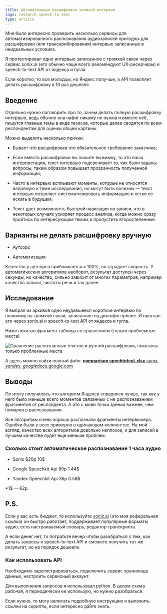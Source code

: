 ```yaml
---
title: Автоматизация расшифровки записей интервью
tags: research speech-to-text
type: article
---
```

Мне было интересно проверить насколько сервисы для автоматизированного распознавания аудиозаписей пригодны для расшифровки (или транскрибирования) интервью записанных в неидеальных условиях.

Я протестировал одно интервью записанное с громкой связи через сервис sonix.ai (его обычно чаще всего рекомендуют UX-ресерчеры) и speech-to-text API от яндекса и гугла.

Если коротко, то все молодцы, но Яндекс получше, а API позволяет делать расшифровку в 10 раз дешевле.
<!--more-->
## Введение

Отдельно нужно поговорить про то, зачем делать полную расшифровку интервью, ведь обычно она нафиг никому не нужна и вместо неё, пишутся главные темы в виде тезисов, которые далее сводятся по всем респондентам для оценки общей картины.

Можно выделить несколько причин:

* Бывает что расшифровка это обязательное требование заказчика;

* Если вместо расшифровки вы пишите выжимку, то это ваша интерпретация, текст интервью подсвечивает то, как были заданы вопросы, таким образом повышает прозрачность полученной информации;

* Часто в интервью всплывают моменты, которые не относятся напрямую к теме исследования, но могут быть полезны — текст интервью позволяет систематизировать информацию и легко ее искать в будущем;

* Текст дает возможность быстрой навигации по записи, что в некоторых случаях ускоряет процесс анализа, когда можно сразу пройтись по интересующим темам и пропустить второстепенные.

## Варианты не делать расшифровку вручную

* Аутсорс

* Автоматизация

Качество у аутсорса приближается к 100%, но страдает скорость. У автоматических алгоритмов наоборот, результат доступен через секунды, но качество, сильно зависит от многих параметров, например качества записи, чистоты речи и так далее.

## Исследование

Я выбрал из архивов одно неудавшееся короткое интервью по поликому на громкой связи, записанное на диктофон iphone. И прогнал его через sonix.ai и speech-to-text API от яндекса и гугла.

Ниже показан фрагмент таблица со сравнением (только проблемные места)

![Сравнение распознанных текстов и ручной расшифровки, показаны только проблемные места](https://cdn-images-1.medium.com/max/5640/1*YTKVWeFmPLbyeeIQJlsWUw.png)

А здесь можно найти полный файл:
[**comparison spechtotext.xlsx**
*sonix, yandex, google*docs.google.com](https://docs.google.com/spreadsheets/d/e/2PACX-1vTFsGi22UDOl11rUaf32Qa5beDviQI6urmayxbjl9xdZohFBpudbs6dpvZsseqe9Q/pubhtml?gid=1292462565&amp;single=true&amp;widget=true&amp;headers=false)

## Выводы

По итогу получилось что алгоритм Яндекса справился лучше, так как у него было меньше всего моментов связанных с не распознаванием фрагментов от респондента. А это с моей точки зрения важнее, чем помарки в распознавании.

Все алгоритмы очень хорошо распознали фрагменты интервьюера. Ошибки были у всех примерно в одинаковом количестве. На мой взгляд, качество всех алгоритмов довольно неплохое, и для записей в лучшем качестве будет еще меньше проблем.

### Сколько стоит автоматическое распознавание 1 часа аудио

* Sonix 620р 10$

* Google Speechkit Api 89р 1.44$

* Yandex Speechkit Api 36р 0.58$

*1$ — 62р

## P.S.

Если у вас есть бюджет, то используйте [sonix.ai](https://sonix.ai/invite/krovdva) (это моя реферальная ссылка) он быстро работает, поддерживает популярные форматы аудио, есть настраиваемый словарь, редактор транскрипта.

А если денег нет, то потратьте вечер чтобы разобраться с тем, как делать запросы к speech-to-text API и сможете получить тот же результат, но на порядок дешевле.

### Как использовать API

Необходимо зарегистрироваться, подключить сервис хранилища данных, настроить сервисный аккаунт.

Для выполнения запросов я использовал python. В целом схема рабочая, я периодически ее использую, но нужно разобраться.

Если нужно, то могу написать подробную инструкцию и выложить ссылки на скрипты, если интересно дайте знать.
